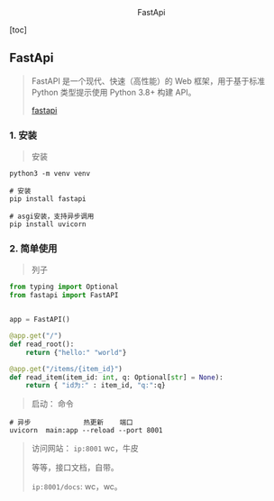 <center>FastApi</center>





[toc]







## FastApi

> FastAPI 是一个现代、快速（高性能）的 Web 框架，用于基于标准 Python 类型提示使用 Python 3.8+ 构建 API。
>
> [fastapi](https://fastapi.tiangolo.com/)









### 1. 安装

> 安装

```shell
python3 -m venv venv

# 安装
pip install fastapi

# asgi安装，支持异步调用
pip install uvicorn
```







### 2. 简单使用

> 列子

```python
from typing import Optional
from fastapi import FastAPI


app = FastAPI()

@app.get("/")
def read_root():
    return {"hello:" "world"}

@app.get("/items/{item_id}")
def read_item(item_id: int, q: Optional[str] = None):
    return { "id为:" : item_id, "q:":q}
```

> 启动： 命令

```shell
# 异步             热更新    端口
uvicorn  main:app --reload --port 8001
```

> 访问网站： `ip:8001` wc，牛皮
>
> 等等，接口文档，自带。 
>
> `ip:8001/docs`:     wc，wc。







